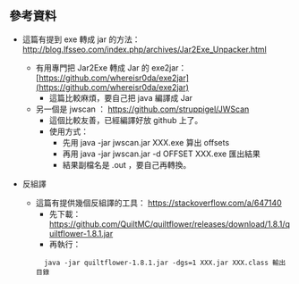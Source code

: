 ## 參考資料
- 這篇有提到 exe 轉成 jar 的方法： http://blog.lfsseo.com/index.php/archives/Jar2Exe_Unpacker.html
	- 有用專門把 Jar2Exe 轉成 Jar 的 exe2jar： [https://github.com/whereisr0da/exe2jar](https://github.com/whereisr0da/exe2jar)
		- 這篇比較麻煩，要自己把 java 編譯成 Jar
	- 另一個是 jwscan ： https://github.com/struppigel/JWScan
		- 這個比較友善，已經編譯好放 github 上了。
		- 使用方式：
			- 先用 java -jar jwscan.jar XXX.exe 算出 offsets
			- 再用 java -jar jwscan.jar -d OFFSET XXX.exe 匯出結果
			- 結果副檔名是 .out ，要自己再轉換。

- 反組譯
	- 這篇有提供幾個反組譯的工具： https://stackoverflow.com/a/647140
		- 先下載： https://github.com/QuiltMC/quiltflower/releases/download/1.8.1/quiltflower-1.8.1.jar
		- 再執行：
		 ```
		   java -jar quiltflower-1.8.1.jar -dgs=1 XXX.jar XXX.class 輸出目錄
		```


